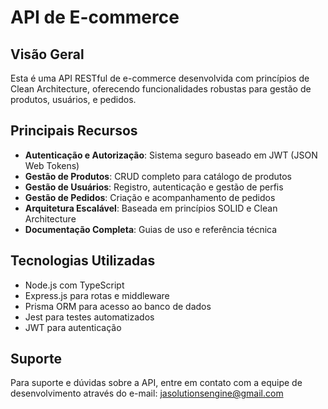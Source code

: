# API de E-commerce

## Visão Geral

Esta é uma API RESTful de e-commerce desenvolvida com princípios de Clean Architecture, oferecendo funcionalidades robustas para gestão de produtos, usuários, e pedidos.

## Principais Recursos

- **Autenticação e Autorização**: Sistema seguro baseado em JWT (JSON Web Tokens)
- **Gestão de Produtos**: CRUD completo para catálogo de produtos
- **Gestão de Usuários**: Registro, autenticação e gestão de perfis
- **Gestão de Pedidos**: Criação e acompanhamento de pedidos
- **Arquitetura Escalável**: Baseada em princípios SOLID e Clean Architecture
- **Documentação Completa**: Guias de uso e referência técnica

## Tecnologias Utilizadas

- Node.js com TypeScript
- Express.js para rotas e middleware
- Prisma ORM para acesso ao banco de dados
- Jest para testes automatizados
- JWT para autenticação

## Suporte

Para suporte e dúvidas sobre a API, entre em contato com a equipe de desenvolvimento através do e-mail: [jasolutionsengine@gmail.com](mailto:jasolutionsengine@gmail.com)
